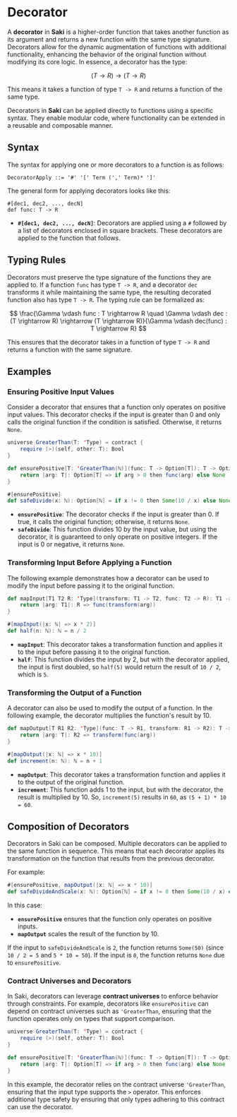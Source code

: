 # Decorator

A **decorator** in **Saki** is a higher-order function that takes another function as its argument and returns a new function with the same type signature. Decorators allow for the dynamic augmentation of functions with additional functionality, enhancing the behavior of the original function without modifying its core logic. In essence, a decorator has the type:

$$
(T \rightarrow R) \rightarrow (T \rightarrow R)
$$

This means it takes a function of type `T -> R` and returns a function of the same type.

Decorators in **Saki** can be applied directly to functions using a specific syntax. They enable modular code, where functionality can be extended in a reusable and composable manner.

## Syntax

The syntax for applying one or more decorators to a function is as follows:

```
DecoratorApply ::= '#' '[' Term (',' Term)* ']'
```

The general form for applying decorators looks like this:

```
#[dec1, dec2, ..., decN]
def func: T -> R
```

- **`#[dec1, dec2, ..., decN]`**: Decorators are applied using a `#` followed by a list of decorators enclosed in square brackets. These decorators are applied to the function that follows.

## Typing Rules

Decorators must preserve the type signature of the functions they are applied to. If a function `func` has type `T -> R`, and a decorator `dec` transforms it while maintaining the same type, the resulting decorated function also has type `T -> R`. The typing rule can be formalized as:

$$
\frac{\Gamma \vdash func : T \rightarrow R \quad \Gamma \vdash dec : (T \rightarrow R) \rightarrow (T \rightarrow R)}{\Gamma \vdash dec(func) : T \rightarrow R}
$$

This ensures that the decorator takes in a function of type `T -> R` and returns a function with the same signature.

## Examples

### Ensuring Positive Input Values

Consider a decorator that ensures that a function only operates on positive input values. This decorator checks if the input is greater than 0 and only calls the original function if the condition is satisfied. Otherwise, it returns `None`.

```scala
universe GreaterThan(T: 'Type) = contract {
    require (>)(self, other: T): Bool
}

def ensurePositive[T: 'GreaterThan(ℕ)](func: T -> Option[T]): T -> Option[T] = {
    return |arg: T|: Option[T] => if arg > 0 then func(arg) else None
}

#[ensurePositive]
def safeDivide(x: ℕ): Option[ℕ] = if x != 0 then Some(10 / x) else None
```

- **`ensurePositive`**: The decorator checks if the input is greater than 0. If true, it calls the original function; otherwise, it returns `None`.
- **`safeDivide`**: This function divides 10 by the input value, but using the decorator, it is guaranteed to only operate on positive integers. If the input is 0 or negative, it returns `None`.

### Transforming Input Before Applying a Function

The following example demonstrates how a decorator can be used to modify the input before passing it to the original function.

```scala
def mapInput[T1 T2 R: 'Type](transform: T1 -> T2, func: T2 -> R): T1 -> R = {
    return |arg: T1|: R => func(transform(arg))
}

#[mapInput(|x: ℕ| => x * 2)]
def half(n: ℕ): ℕ = n / 2
```

- **`mapInput`**: This decorator takes a transformation function and applies it to the input before passing it to the original function.
- **`half`**: This function divides the input by 2, but with the decorator applied, the input is first doubled, so `half(5)` would return the result of `10 / 2`, which is `5`.

### Transforming the Output of a Function

A decorator can also be used to modify the output of a function. In the following example, the decorator multiplies the function's result by 10.

```scala
def mapOutput[T R1 R2: 'Type](func: T -> R1, transform: R1 -> R2): T -> R2 = {
    return |arg: T|: R2 => transform(func(arg))
}

#[mapOutput(|x: ℕ| => x * 10)]
def increment(n: ℕ): ℕ = n + 1
```

- **`mapOutput`**: This decorator takes a transformation function and applies it to the output of the original function.
- **`increment`**: This function adds 1 to the input, but with the decorator, the result is multiplied by 10. So, `increment(5)` results in `60`, as `(5 + 1) * 10 = 60`.

## Composition of Decorators

Decorators in Saki can be composed. Multiple decorators can be applied to the same function in sequence. This means that each decorator applies its transformation on the function that results from the previous decorator.

For example:

```scala
#[ensurePositive, mapOutput(|x: ℕ| => x * 10)]
def safeDivideAndScale(x: ℕ): Option[ℕ] = if x != 0 then Some(10 / x) else None
```

In this case:
- **`ensurePositive`** ensures that the function only operates on positive inputs.
- **`mapOutput`** scales the result of the function by 10.

If the input to `safeDivideAndScale` is `2`, the function returns `Some(50)` (since `10 / 2 = 5` and `5 * 10 = 50`). If the input is `0`, the function returns `None` due to `ensurePositive`.

### Contract Universes and Decorators

In Saki, decorators can leverage **contract universes** to enforce behavior through constraints. For example, decorators like `ensurePositive` can depend on contract universes such as `'GreaterThan`, ensuring that the function operates only on types that support comparison.

```scala
universe GreaterThan(T: 'Type) = contract {
    require (>)(self, other: T): Bool
}

def ensurePositive[T: 'GreaterThan(ℕ)](func: T -> Option[T]): T -> Option[T] = {
    return |arg: T|: Option[T] => if arg > 0 then func(arg) else None
}
```

In this example, the decorator relies on the contract universe `'GreaterThan`, ensuring that the input type supports the `>` operator. This enforces additional type safety by ensuring that only types adhering to this contract can use the decorator.
